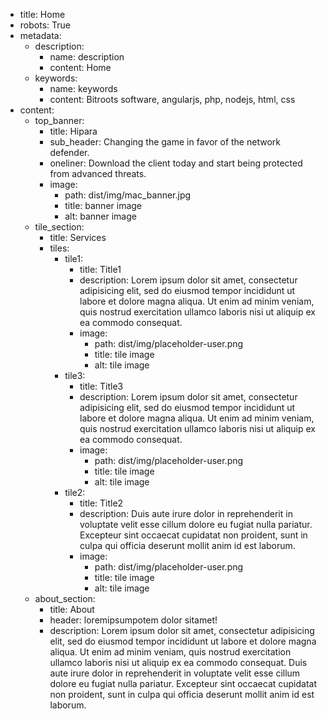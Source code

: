 - title: Home
- robots: True
- metadata:
    - description:
        - name: description
        - content: Home
    - keywords: 
        - name: keywords
        - content: Bitroots software, angularjs, php, nodejs, html, css
- content:
    - top_banner:
        - title: Hipara
        - sub_header: Changing the game in favor of the network defender.
        - oneliner: Download the client today and start being protected from advanced threats.
        - image: 
            - path: dist/img/mac_banner.jpg
            - title: banner image
            - alt: banner image
    - tile_section:
        - title: Services
        - tiles:
            - tile1: 
                - title: Title1
                - description: Lorem ipsum dolor sit amet, consectetur adipisicing elit, sed do eiusmod tempor incididunt ut labore et dolore magna aliqua. Ut enim ad minim veniam, quis nostrud exercitation ullamco laboris nisi ut aliquip ex ea commodo consequat.
                - image: 
                    - path: dist/img/placeholder-user.png
                    - title: tile image
                    - alt: tile image
            - tile3: 
                - title: Title3
                - description: Lorem ipsum dolor sit amet, consectetur adipisicing elit, sed do eiusmod tempor incididunt ut labore et dolore magna aliqua. Ut enim ad minim veniam, quis nostrud exercitation ullamco laboris nisi ut aliquip ex ea commodo consequat.
                - image: 
                    - path: dist/img/placeholder-user.png
                    - title: tile image
                    - alt: tile image
            - tile2: 
                - title: Title2
                - description: Duis aute irure dolor in reprehenderit in voluptate velit esse cillum dolore eu fugiat nulla pariatur. Excepteur sint occaecat cupidatat non proident, sunt in culpa qui officia deserunt mollit anim id est laborum.
                - image: 
                    - path: dist/img/placeholder-user.png
                    - title: tile image
                    - alt: tile image
    - about_section:
        - title: About
        - header: loremipsumpotem dolor sitamet!
        - description: Lorem ipsum dolor sit amet, consectetur adipisicing elit, sed do eiusmod tempor incididunt ut labore et dolore magna aliqua. Ut enim ad minim veniam, quis nostrud exercitation ullamco laboris nisi ut aliquip ex ea commodo consequat. Duis aute irure dolor in reprehenderit in voluptate velit esse cillum dolore eu fugiat nulla pariatur. Excepteur sint occaecat cupidatat non proident, sunt in culpa qui officia deserunt mollit anim id est laborum.